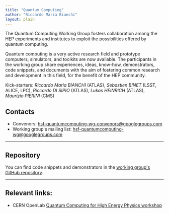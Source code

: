 ```yaml
---
title: "Quantum Computing"
author: "Riccardo Maria Bianchi"
layout: plain
---
```



The Quantum Computing Working Group fosters collaboration among the HEP experiments and institutes to exploit the possibilities offered by quantum computing.

Quantum computing is a very active research field and prototype computers, simulators, and toolkits are now available. The participants in the working group share experiences, ideas, know-how, demonstrators, code snippets, and documents with the aim of fostering common research and development in this field, for the benefit of the HEP community.

Kick-starters: *Riccardo Maria BIANCHI* (ATLAS), *Sebastien BINET* (LSST, ALICE, LPC), *Riccardo DI SIPIO* (ATLAS), *Lukas HEINRICH* (ATLAS), *Maurizio PIERINI* (CMS)

## Contacts

- Convenors: [hsf-quantumcomputing-wg-convenors@googlegroups.com](mailto:hsf-quantumcomputing-wg-convenors@googlegroups.com)
- Working group's mailing list: [hsf-quantumcomputing-wg@googlegroups.com](hsf-quantumcomputing-wg@googlegroups.com)

----

## Repository

You can find code snippets and demonstrators in the [working group's GitHub repository](https://github.com/HSF/quantum-computing).

----

## Relevant links:

- CERN OpenLab [Quantum Computing for High Energy Physics workshop](https://indico.cern.ch/event/719844/)


